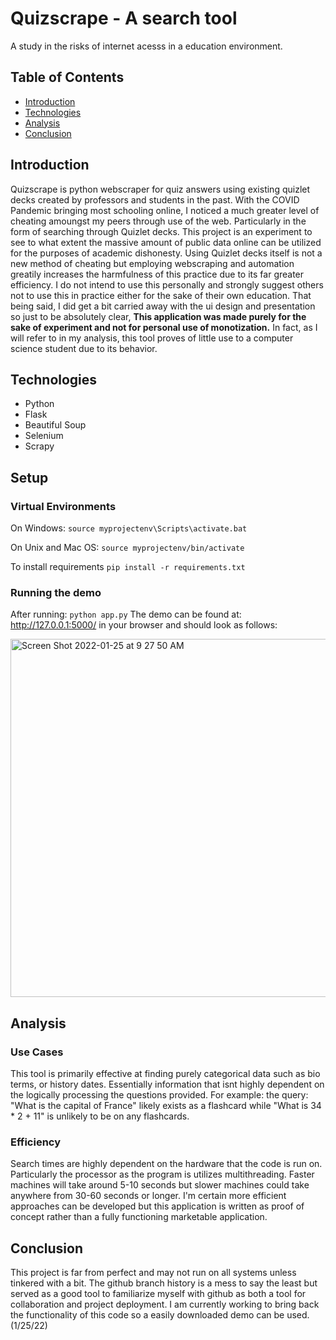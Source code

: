# Quizscrape - A search tool
A study in the risks of internet acesss in a education environment.

## Table of Contents
* [Introduction](#Introduction)
* [Technologies](#Technologies)
* [Analysis](#Analysis)
* [Conclusion](#Conclusion)

## Introduction
Quizscrape is python webscraper for quiz answers using existing quizlet decks created by professors and students in the past.
With the COVID Pandemic bringing most schooling online, I noticed a much greater level of cheating amoungst my peers
through use of the web. Particularly in the form of searching through Quizlet decks. This project is an experiment 
to see to what extent the massive amount of public data online can be utilized for the purposes of academic dishonesty. Using Quizlet decks itself is not a new method of cheating but employing webscraping and automation greatily increases the harmfulness of this practice due to its far greater efficiency. I do not intend to use this personally and strongly suggest others not to use this in practice either for the sake of their own education. That being said, I did get a bit carried away with the ui design and presentation so just to be absolutely clear, **This application was made purely for the sake of experiment and not for personal use of monotization.** In fact, as I will refer to in my analysis, this tool proves of little use to a computer science student due to its behavior.

## Technologies
- Python
- Flask
- Beautiful Soup
- Selenium
- Scrapy

## Setup
### Virtual Environments

On Windows: `source myprojectenv\Scripts\activate.bat`

On Unix and Mac OS: `source myprojectenv/bin/activate`

To install requirements `pip install -r requirements.txt`
### Running the demo
After running:
`python app.py`
The demo can be found at: http://127.0.0.1:5000/ in your browser and should look as follows:

<img width="573" alt="Screen Shot 2022-01-25 at 9 27 50 AM" src="https://user-images.githubusercontent.com/44683761/151006616-eb857f2a-0bce-4f5e-a230-30e069ae6914.png">

## Analysis
### Use Cases
This tool is primarily effective at finding purely categorical data such as bio terms, or history dates. Essentially information that isnt highly dependent on the logically processing the questions provided. For example: the query: "What is the capital of France" likely exists as a flashcard while "What is 34 * 2 + 11" is unlikely to be on any flashcards. 
### Efficiency
Search times are highly dependent on the hardware that the code is run on. Particularly the processor as the program is utilizes multithreading. Faster machines will take around 5-10 seconds but slower machines could take anywhere from 30-60 seconds or longer. I'm certain more efficient approaches can be developed but this application is written as proof of concept rather than a fully functioning marketable application.

## Conclusion
This project is far from perfect and may not run on all systems unless tinkered with a bit. The github branch history is a mess to say the least but served as a good tool to familiarize myself with github as both a tool for collaboration and project deployment. I am currently working to bring back the functionality of this code so a easily downloaded demo can be used. (1/25/22)
